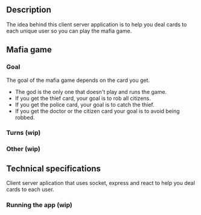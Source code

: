 ## Description

The idea behind this client server application is to help you deal cards to each unique user so you can play the mafia game.

## Mafia game

### Goal

The goal of the mafia game depends on the card you get.

- The god is the only one that doesn't play and runs the game.
- If you get the thief card, your goal is to rob all citizens.
- If you get the police card, your goal is to catch the thief.
- If you get the doctor or the citizen card your goal is to avoid being robbed.

### Turns (wip)

### Other (wip)

## Technical specifications

Client server aplication that uses socket, express and react to help you deal cards to each user.

### Running the app (wip)
